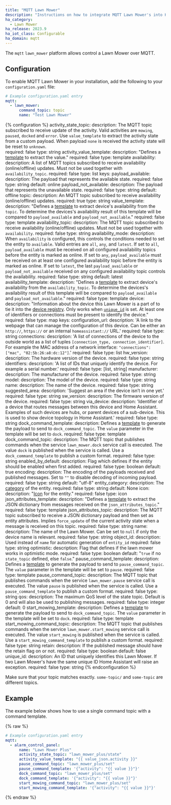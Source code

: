 ```yaml
---
title: "MQTT Lawn Mower"
description: "Instructions on how to integrate MQTT Lawn Mower's into Home Assistant."
ha_category:
  - Lawn Mower
ha_release: 2023.9
ha_iot_class: Configurable
ha_domain: mqtt
---
```


The `mqtt` `lawn_mower` platform allows control a Lawn Mower over MQTT.

## Configuration

To enable MQTT Lawn Mower in your installation, add the following to your `configuration.yaml` file:

```yaml
# Example configuration.yaml entry
mqtt:
  - lawn_mower:
      command_topic: topic
      name: "Test Lawn Mower"
```

{% configuration %}
activity_state_topic:
  description: The MQTT topic subscribed to receive update of the activity. Valid activities are `mowing`, `paused`, `docked` and `error`. Use `value_template` to extract the activity state from a custom payload. When payload `none` is received the activity state will be reset to `unknown`.  
  required: false
  type: string
activity_value_template:
  description: "Defines a [template](/docs/configuration/templating/#using-templates-with-the-mqtt-integration) to extract the value."
  required: false
  type: template
availability:
  description: A list of MQTT topics subscribed to receive availability (online/offline) updates. Must not be used together with `availability_topic`.
  required: false
  type: list
  keys:
    payload_available:
      description: The payload that represents the available state.
      required: false
      type: string
      default: online
    payload_not_available:
      description: The payload that represents the unavailable state.
      required: false
      type: string
      default: offline
    topic:
      description: An MQTT topic subscribed to receive availability (online/offline) updates.
      required: true
      type: string
    value_template:
      description: "Defines a [template](/docs/configuration/templating/#using-templates-with-the-mqtt-integration) to extract device's availability from the `topic`. To determine the devices's availability result of this template will be compared to `payload_available` and `payload_not_available`."
      required: false
      type: template
availability_topic:
  description: The MQTT topic subscribed to receive availability (online/offline) updates. Must not be used together with `availability`.
  required: false
  type: string
availability_mode:
   description: When `availability` is configured, this controls the conditions needed to set the entity to `available`. Valid entries are `all`, `any`, and `latest`. If set to `all`, `payload_available` must be received on all configured availability topics before the entity is marked as online. If set to `any`, `payload_available` must be received on at least one configured availability topic before the entity is marked as online. If set to `latest`, the last `payload_available` or `payload_not_available` received on any configured availability topic controls the availability.
   required: false
   type: string
   default: latest
availability_template:
  description: "Defines a [template](/docs/configuration/templating/#using-templates-with-the-mqtt-integration) to extract device's availability from the `availability_topic`. To determine the devices's availability result of this template will be compared to `payload_available` and `payload_not_available`."
  required: false
  type: template
device:
  description: "Information about the device this Lawn Mower is a part of to tie it into the [device registry](https://developers.home-assistant.io/docs/en/device_registry_index.html). Only works when [`unique_id`](#unique_id) is set. At least one of identifiers or connections must be present to identify the device."
  required: false
  type: map
  keys:
    configuration_url:
      description: 'A link to the webpage that can manage the configuration of this device. Can be either an `http://`, `https://` or an internal `homeassistant://` URL.'
      required: false
      type: string
    connections:
      description: 'A list of connections of the device to the outside world as a list of tuples `[connection_type, connection_identifier]`. For example the MAC address of a network interface: `"connections": ["mac", "02:5b:26:a8:dc:12"]`.'
      required: false
      type: list
    hw_version:
      description: The hardware version of the device.
      required: false
      type: string
    identifiers:
      description: 'A list of IDs that uniquely identify the device. For example a serial number.'
      required: false
      type: [list, string]
    manufacturer:
      description: The manufacturer of the device.
      required: false
      type: string
    model:
      description: The model of the device.
      required: false
      type: string
    name:
      description: The name of the device.
      required: false
      type: string
    suggested_area:
      description: 'Suggest an area if the device isn’t in one yet.'
      required: false
      type: string
    sw_version:
      description: The firmware version of the device.
      required: false
      type: string
    via_device:
      description: 'Identifier of a device that routes messages between this device and Home Assistant. Examples of such devices are hubs, or parent devices of a sub-device. This is used to show device topology in Home Assistant.'
      required: false
      type: string
dock_command_template:
  description: Defines a [template](/docs/configuration/templating/#using-templates-with-the-mqtt-integration) to generate the payload to send to `dock_command_topic`. The `value` parameter in the template will be set to `dock`.
  required: false
  type: template
dock_command_topic:
  description: The MQTT topic that publishes commands when the service `lawn_mower.dock` service call is executed. The value `dock` is published when the service is called. Use a `dock_command_template` to publish a custom format.
  required: false
  type: string
enabled_by_default:
  description: Flag which defines if the entity should be enabled when first added.
  required: false
  type: boolean
  default: true
encoding:
  description: The encoding of the payloads received and published messages. Set to `""` to disable decoding of incoming payload.
  required: false
  type: string
  default: "utf-8"
entity_category:
  description: The [category](https://developers.home-assistant.io/docs/core/entity#generic-properties) of the entity.
  required: false
  type: string
  default: None
icon:
  description: "[Icon](/docs/configuration/customizing-devices/#icon) for the entity."
  required: false
  type: icon
json_attributes_template:
  description: "Defines a [template](/docs/configuration/templating/#using-templates-with-the-mqtt-integration) to extract the JSON dictionary from messages received on the `json_attributes_topic`."
  required: false
  type: template
json_attributes_topic:
  description: The MQTT topic subscribed to receive a JSON dictionary payload and then set as entity attributes. Implies `force_update` of the current activity state when a message is received on this topic.
  required: false
  type: string
name:
  description: The name of the Lawn Mower. Can be set to `null` if only the device name is relevant.
  required: false
  type: string
object_id:
  description: Used instead of `name` for automatic generation of `entity_id`
  required: false
  type: string
optimistic:
  description: Flag that defines if the lawn mower works in optimistic mode.
  required: false
  type: boolean
  default: "`true` if no `state_topic` defined, else `false`."
pause_command_template:
  description: Defines a [template](/docs/configuration/templating/#using-templates-with-the-mqtt-integration) to generate the payload to send to `pause_command_topic`. The `value` parameter in the template will be set to `pause`.
  required: false
  type: template
pause_command_topic:
  description: The MQTT topic that publishes commands when the service `lawn_mower.pause` service call is executed. The value `pause` is published when the service is called. Use a `pause_command_template` to publish a custom format.
  required: false
  type: string
qos:
  description: The maximum QoS level of the state topic. Default is 0 and will also be used to publishing messages.
  required: false
  type: integer
  default: 0
start_mowing_template:
  description: Defines a [template](/docs/configuration/templating/#using-templates-with-the-mqtt-integration) to generate the payload to send to `dock_command_topic`. The `value` parameter in the template will be set to `dock`.
  required: false
  type: template
start_mowing_command_topic:
  description: The MQTT topic that publishes commands when the service `lawn_mower.start_mowing` service call is executed. The value `start_mowing` is published when the service is called. Use a `start_mowing_command_template` to publish a custom format.
  required: false
  type: string
retain:
  description: If the published message should have the retain flag on or not.
  required: false
  type: boolean
  default: false
unique_id:
  description: An ID that uniquely identifies this Lawn Mower. If two Lawn Mower's have the same unique ID Home Assistant will raise an exception.
  required: false
  type: string
{% endconfiguration %}

<div class='note warning'>

Make sure that your topic matches exactly. `some-topic/` and `some-topic` are different topics.

</div>

## Example

The example below shows how to use a single command topic with a command template.

{% raw %}

```yaml
# Example configuration.yaml entry
mqtt:
  - alarm_control_panel:
      name: "Lawn Mower Plus"
      activity_state_topic: "lawn_mower_plus/state"
      activity_value_template: "{{ value_json.activity }}" 
      pause_command_topic: "lawn_mower_plus/set"
      pause_command_template: '{"activity": "{{ value }}"}' 
      dock_command_topic: "lawn_mower_plus/set"
      dock_command_template: '{"activity": "{{ value }}"}' 
      start_mowing_command_topic: "lawn_mower_plus/set"
      start_mowing_command_template: '{"activity": "{{ value }}"}' 
```

{% endraw %}
